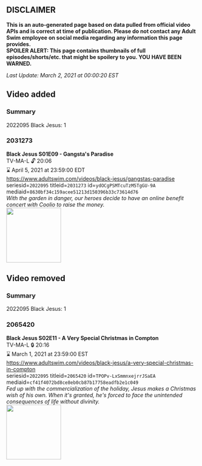 ## DISCLAIMER
**This is an auto-generated page based on data pulled from official video APIs and is correct at time of publication. Please do not contact any Adult Swim employee on social media regarding any information this page provides.**  
**SPOILER ALERT: This page contains thumbnails of full episodes/shorts/etc. that might be spoilery to you. YOU HAVE BEEN WARNED.**  

_Last Update: March 2, 2021 at 00:00:20 EST_
## Video added
### Summary
2022095 Black Jesus: 1  
### 2031273
**Black Jesus S01E09 - Gangsta's Paradise**  
TV-MA-L 🔓 20:06  
⌛ April 5, 2021 at 23:59:00 EDT  
https://www.adultswim.com/videos/black-jesus/gangstas-paradise  
seriesid=`2022095` titleid=`2031273` id=`ydOCgPSMTcuTzM5TgGU-9A` mediaid=`8630bf34c159acee51213d150396b33c73614d76`  
_With the garden in danger, our heroes decide to have an online benefit concert with Coolio to raise the money._  
<a href="https://media.cdn.adultswim.com/uploads/20200226/thumbnails/2_20226179180-blackjesus_009_dup-20140916.jpg"><img src="https://media.cdn.adultswim.com/uploads/20200226/thumbnails/2_20226179180-blackjesus_009_dup-20140916.jpg" height="144px" /></a>
## Video removed
### Summary
2022095 Black Jesus: 1  
### 2065420
**Black Jesus S02E11 - A Very Special Christmas in Compton**  
TV-MA-L 🔒 20:16  
⌛ March 1, 2021 at 23:59:00 EST  
https://www.adultswim.com/videos/black-jesus/a-very-special-christmas-in-compton  
seriesid=`2022095` titleid=`2065420` id=`TPOPv-LxSmmnxejrrJSaEA` mediaid=`cf41f4072bd8ce8eb0cb87b17758eadfb2e1c049`  
_Fed up with the commercialization of the holiday, Jesus makes a Christmas wish of his own. When it's granted, he's forced to face the unintended consequences of life without divinity._  
<a href="https://media.cdn.adultswim.com/uploads/20200226/thumbnails/2_202261715240-blackjesus_211_dup-20151019.jpg"><img src="https://media.cdn.adultswim.com/uploads/20200226/thumbnails/2_202261715240-blackjesus_211_dup-20151019.jpg" height="144px" /></a>

